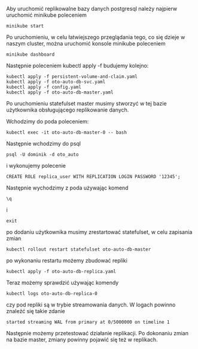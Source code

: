 Aby uruchomić replikowalne bazy danych postgresql należy najpierw uruchomić minikube poleceniem

```minikube start```

Po uruchomieniu, w celu łatwiejszego przeglądania tego, co się dzieje w naszym cluster, można uruchomić konsole minikube poleceniem

```minikube dashboard```

Następnie poleceniem kubectl apply -f budujemy kolejno:

~~~~
kubectl apply -f persistent-volume-and-claim.yaml
kubectl apply -f oto-auto-db-svc.yaml
kubectl apply -f config.yaml
kubectl apply -f oto-auto-db-master.yaml
~~~~

Po uruchomieniu statefulset master musimy stworzyć w tej bazie użytkownika obsługującego replikowanie danych.

Wchodzimy do poda poleceniem:

```kubectl exec -it oto-auto-db-master-0 -- bash```

Następnie wchodzimy do psql

```psql -U dominik -d oto_auto```

i wykonujemy polecenie

```CREATE ROLE replica_user WITH REPLICATION LOGIN PASSWORD '12345';```

Następnie wychodzimy z poda używając komend

```\q```

i 

```exit```

po dodaniu użytkownika musimy zrestartować statefulset, w celu zapisania zmian

```kubectl rollout restart statefulset oto-auto-db-master```

po wykonaniu restartu możemy zbudować repliki

```kubectl apply -f oto-auto-db-replica.yaml```

Teraz możemy sprawdzić używając komendy 

```kubectl logs oto-auto-db-replica-0```

czy pod repliki są w trybie streamowania danych. W logach powinno znaleźć się takie zdanie

```started streaming WAL from primary at 0/5000000 on timeline 1```

Następnie możemy przetestować działanie replikacji. Po dokonaniu zmian na bazie master, zmiany powinny pojawić się też w replikach.